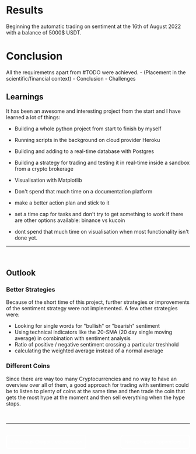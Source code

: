 # Results 

Beginning the automatic trading on sentiment at the 16th of August 2022 with a balance of 5000$ USDT.


# Conclusion
All the requiremetns apart from #TODO were achieved.
    - (Placement in the scientific/financial context)
    - Conclusion
    - Challenges

## Learnings

It has been an awesome and interesting project from the start and I have learned a lot of things:

- Building a whole python project from start to finish by myself
- Running scripts in the background on cloud provider Heroku
- Building and adding to a real-time database with Postgres
- Building a strategy for trading and testing it in real-time inside a sandbox from a crypto brokerage
- Visualisation with Matplotlib




- Don't spend that much time on a documentation platform
- make a better action plan and stick to it
- set a time cap for tasks and don't try to get something to work if there are other options available: binance vs kucoin

- dont spend that much time on visualisation when most functionality isn't done yet.

---

</br>

## Outlook

### Better Strategies
Because of the short time of this project, further strategies or improvements of the sentiment strategy were not implemented.
A few other strategies were:
- Looking for single words for "bullish" or "bearish" sentiment
- Using technical indicators like the 20-SMA (20 day single moving average) in combination with sentiment analysis
- Ratio of positive / negative sentiment crossing a particular treshhold
- calculating the weighted average instead of a normal average

### Different Coins
Since there are way too many Cryptocurrencies and no way to have an overview over all of them, a good approach for trading with sentiment could be to listen to plenty of coins at the same time and then trade the coin that gets the most hype at the moment and then sell everything when the hype stops.


</br>

---

</br>

<div style="display: inline;" >
<a href="https://github.com/moerv9/sentiment/blob/main/docs/7_Visualisation.md"><button onclick="" type="button"  style="border: 2px white solid; background-color: transparent; color:white; border-radius: 8px; padding: 10px;">< Previous Chapter: Visualisation</button></a>
<a href="https://github.com/moerv9/sentiment/blob/main/docs/9_Appendices.md"><button type="button"  style="float:right; border: 2px white solid; background-color: transparent; color:white; border-radius: 8px; padding: 10px;">Next Chapter: Appendices ></button></a>
</div>

</br>